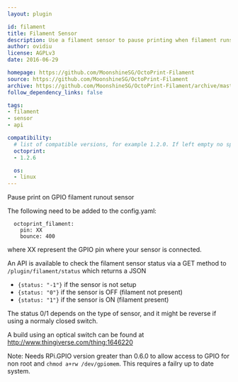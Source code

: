 ```yaml
---
layout: plugin

id: filament
title: Filament Sensor
description: Use a filament sensor to pause printing when filament runs out.
author: ovidiu
license: AGPLv3
date: 2016-06-29

homepage: https://github.com/MoonshineSG/OctoPrint-Filament
source: https://github.com/MoonshineSG/OctoPrint-Filament
archive: https://github.com/MoonshineSG/OctoPrint-Filament/archive/master.zip
follow_dependency_links: false

tags:
- filament
- sensor
- api

compatibility:
  # list of compatible versions, for example 1.2.0. If left empty no specific version requirement will be assumed
  octoprint:
  - 1.2.6

  os:
  - linux
---
```


Pause print on GPIO filament runout sensor

The following need to be added to the config.yaml:

```
  octoprint_filament:
    pin: XX
    bounce: 400
```
where XX represent the GPIO pin where your sensor is connected.

An API is available to check the filament sensor status via a GET method to `/plugin/filament/status` which returns a JSON

- `{status: "-1"}` if the sensor is not setup
- `{status: "0"}` if the sensor is OFF (filament not present)
- `{status: "1"}` if the sensor is ON (filament present)

The status 0/1 depends on the type of sensor, and it might be reverse if using a normaly closed switch.

A build using an optical switch can be found at http://www.thingiverse.com/thing:1646220

Note: Needs RPi.GPIO version greater than 0.6.0 to allow access to GPIO for non root and `chmod a+rw /dev/gpiomem`.
This requires a failry up to date system.